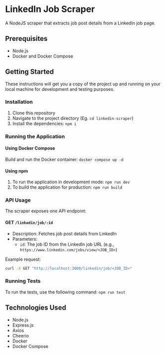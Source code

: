 # LinkedIn Job Scraper

A NodeJS scraper that extracts job post details from a LinkedIn job page.

## Prerequisites

- Node.js
- Docker and Docker Compose

## Getting Started

These instructions will get you a copy of the project up and running on your local machine for development and testing purposes.

### Installation

1. Clone this repository
2. Navigate to the project directory (Eg. `cd linkedin-scraper`)
3. Install the dependencies: `npm i`

### Running the Application

#### Using Docker Compose

Build and run the Docker container: `docker compose up -d`

#### Using npm

1. To run the application in development mode: `npm run dev`
2. To build the application for production: `npm run build`

### API Usage

The scraper exposes one API endpoint:

#### GET `/linkedin/job/:id`

- Description: Fetches job post details from LinkedIn
- Parameters:
  - `id`: The job ID from the LinkedIn job URL (e.g., `https://www.linkedin.com/jobs/view/<JOB_ID>`)

Example request:

```bash
curl -X GET "http://localhost:3000/linkedin/job/<JOB_ID>"
```

### Running Tests

To run the tests, use the following command: `npm run test`

## Technologies Used

- Node.js
- Express.js
- Axios
- Cheerio
- Docker
- Docker Compose
